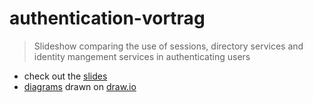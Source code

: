 # authentication-vortrag

> Slideshow comparing the use of sessions, directory services and identity mangement services in authenticating users

- check out the [slides](slides.pdf)
- [diagrams](Authentication.drawio) drawn on [draw.io](https://draw.io)
